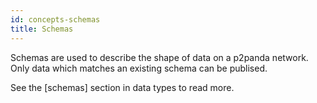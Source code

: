 ```yaml
---
id: concepts-schemas
title: Schemas
---
```


Schemas are used to describe the shape of data on a p2panda network. Only data which matches an existing schema can be publised.

See the [schemas] section in data types to read more.

